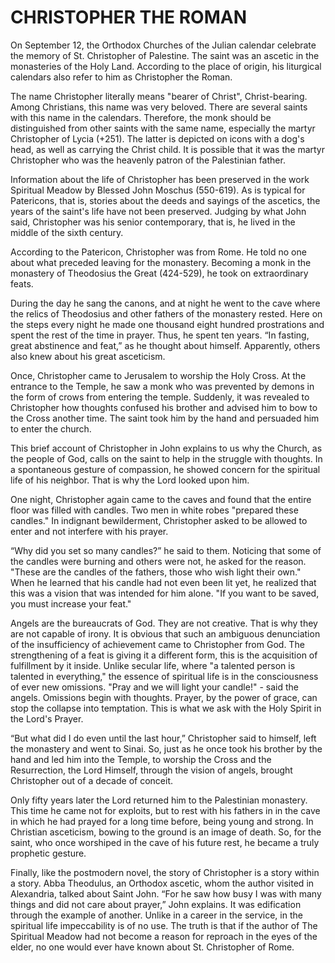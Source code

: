 # CHRISTOPHER THE ROMAN

On September 12, the Orthodox Churches of the Julian calendar celebrate the memory of St. Christopher of Palestine. The saint was an ascetic in the monasteries of the Holy Land. According to the place of origin, his liturgical calendars also refer to him as Christopher the Roman.

The name Christopher literally means "bearer of Christ", Christ-bearing. Among Christians, this name was very beloved. There are several saints with this name in the calendars. Therefore, the monk should be distinguished from other saints with the same name, especially the martyr Christopher of Lycia (+251). The latter is depicted on icons with a dog's head, as well as carrying the Christ child. It is possible that it was the martyr Christopher who was the heavenly patron of the Palestinian father.

Information about the life of Christopher has been preserved in the work Spiritual Meadow by Blessed John Moschus (550-619). As is typical for Patericons, that is, stories about the deeds and sayings of the ascetics, the years of the saint's life have not been preserved. Judging by what John said, Christopher was his senior contemporary, that is, he lived in the middle of the sixth century.

According to the Patericon, Christopher was from Rome. He told no one about what preceded leaving for the monastery. Becoming a monk in the monastery of Theodosius the Great (424-529), he took on extraordinary feats.

During the day he sang the canons, and at night he went to the cave where the relics of Theodosius and other fathers of the monastery rested. Here on the steps every night he made one thousand eight hundred prostrations and spent the rest of the time in prayer. Thus, he spent ten years. “In fasting, great abstinence and feat,” as he thought about himself. Apparently, others also knew about his great asceticism.

Once, Christopher came to Jerusalem to worship the Holy Cross. At the entrance to the Temple, he saw a monk who was prevented by demons in the form of crows from entering the temple. Suddenly, it was revealed to Christopher how thoughts confused his brother and advised him to bow to the Cross another time. The saint took him by the hand and persuaded him to enter the church.

This brief account of Christopher in John explains to us why the Church, as the people of God, calls on the saint to help in the struggle with thoughts. In a spontaneous gesture of compassion, he showed concern for the spiritual life of his neighbor. That is why the Lord looked upon him.

One night, Christopher again came to the caves and found that the entire floor was filled with candles. Two men in white robes "prepared these candles." In indignant bewilderment, Christopher asked to be allowed to enter and not interfere with his prayer.

“Why did you set so many candles?” he said to them. Noticing that some of the candles were burning and others were not, he asked for the reason. "These are the candles of the fathers, those who wish light their own." When he learned that his candle had not even been lit yet, he realized that this was a vision that was intended for him alone. "If you want to be saved, you must increase your feat."

Angels are the bureaucrats of God. They are not creative. That is why they are not capable of irony. It is obvious that such an ambiguous denunciation of the insufficiency of achievement came to Christopher from God. The strengthening of a feat is giving it a different form, this is the acquisition of fulfillment by it inside. Unlike secular life, where "a talented person is talented in everything," the essence of spiritual life is in the consciousness of ever new omissions. "Pray and we will light your candle!" - said the angels. Omissions begin with thoughts. Prayer, by the power of grace, can stop the collapse into temptation. This is what we ask with the Holy Spirit in the Lord's Prayer.

“But what did I do even until the last hour,” Christopher said to himself, left the monastery and went to Sinai. So, just as he once took his brother by the hand and led him into the Temple, to worship the Cross and the Resurrection, the Lord Himself, through the vision of angels, brought Christopher out of a decade of conceit.

Only fifty years later the Lord returned him to the Palestinian monastery. This time he came not for exploits, but to rest with his fathers in in the cave in which he had prayed for a long time before, being young and strong. In Christian asceticism, bowing to the ground is an image of death. So, for the saint, who once worshiped in the cave of his future rest, he became a truly prophetic gesture.

Finally, like the postmodern novel, the story of Christopher is a story within a story. Abba Theodulus, an Orthodox ascetic, whom the author visited in Alexandria, talked about Saint John. “For he saw how busy I was with many things and did not care about prayer,” John explains. It was edification through the example of another. Unlike in a career in the service, in the spiritual life impeccability is of no use. The truth is that if the author of The Spiritual Meadow had not become a reason for reproach in the eyes of the elder, no one would ever have known about St. Christopher of Rome.
